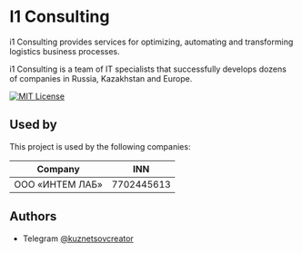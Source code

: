 
# I1 Consulting 

i1 Consulting provides services for optimizing, automating and transforming logistics business processes.

i1 Consulting is a team of IT specialists that successfully develops dozens of companies in Russia, Kazakhstan and Europe.

[![MIT License](https://img.shields.io/badge/License-MIT-green.svg)](https://choosealicense.com/licenses/mit/)

## Used by

This project is used by the following companies:

| Company             | INN                                                                |
| ----------------- | ------------------------------------------------------------------ |
| ООО «ИНТЕМ ЛАБ» | 7702445613 |

## Authors

- Telegram [@kuznetsovcreator](https://t.me/kuznetsovcreator)
